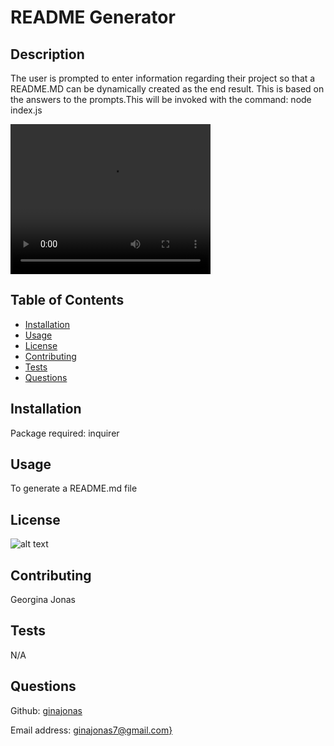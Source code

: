 # README Generator

  ## Description
  The user is prompted to enter information regarding their project so that a README.MD can be dynamically created as the end result. This is based on the answers to the prompts.This will be invoked with the command: node index.js
  
 <video width="320" height="240" controls>
  <source src="READMEHowTo.mp4" type="video/mp4">
</video>

  ## Table of Contents

  - [Installation](#installation)
  - [Usage](#usage)
  - [License](#license)
  - [Contributing](#contributing)
  - [Tests](#tests)
  - [Questions](#questions)


  ## Installation 
  Package required: inquirer

  ## Usage
  To generate a README.md file

  ## License
  ![alt text](https://badgen.net/badge/license/None)
  

  ## Contributing
  Georgina Jonas

  ## Tests
  N/A

  ## Questions
  Github: [ginajonas](https://github.com/ginajonas)

  Email address: [ginajonas7@gmail.com}](mailto:ginajonas7@gmail.com)
  
